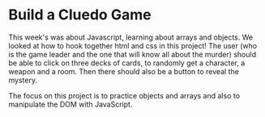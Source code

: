 
# Build a Cluedo Game

This week's was about Javascript, learning about arrays and objects. We looked at how to hook together html and css in this project!
The user (who is the game leader and the one that will know all about the murder) should be able to click on three decks of cards, to randomly get a character, a weapon and a room. Then there should also be a button to reveal the mystery.  

The focus on this project is to practice objects and arrays and also to manipulate the DOM with JavaScript.

